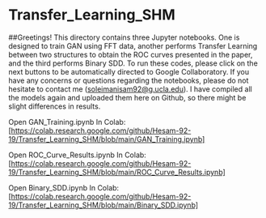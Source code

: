 # Transfer_Learning_SHM


##Greetings! This directory contains three Jupyter notebooks. One is designed to train GAN using FFT data, another performs Transfer Learning between two structures to obtain the ROC curves presented in the paper, and the third performs Binary SDD. To run these codes, please click on the next buttons to be automatically directed to Google Collaboratory. If you have any concerns or questions regarding the notebooks, please do not hesitate to contact me (soleimanisam92@g.ucla.edu). I have compiled all the models again and uploaded them here on Github, so there might be slight differences in results.

Open GAN_Training.ipynb In Colab:[https://colab.research.google.com/github/Hesam-92-19/Transfer_Learning_SHM/blob/main/GAN_Training.ipynb]


Open ROC_Curve_Results.ipynb In Colab:[https://colab.research.google.com/github/Hesam-92-19/Transfer_Learning_SHM/blob/main/ROC_Curve_Results.ipynb]

Open Binary_SDD.ipynb In Colab:[https://colab.research.google.com/github/Hesam-92-19/Transfer_Learning_SHM/blob/main/Binary_SDD.ipynb]
